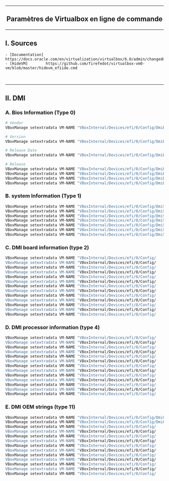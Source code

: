 --------------------------------------------------------------------------------------------------------------------------------------------------------------------
## <p align='center'> Paramètres de Virtualbox en ligne de commande </p>

--------------------------------------------------------------------------------------------------------------------------------------------------------------------
## I. Sources
```
- [Documentation] https://docs.oracle.com/en/virtualization/virtualbox/6.0/admin/changedmi.html
- [HideVM]        https://github.com/firefedot/virtualbox-vm0-vm/blob/master/hidevm_efiide.cmd
```

<br />

--------------------------------------------------------------------------------------------------------------------------------------------------------------------
## II. DMI
### A. Bios Information (Type 0)
```bash
# Vendor
VBoxManage setextradata VM-NAME "VBoxInternal/Devices/efi/0/Config/DmiBIOSVendor"         "Apple Inc."

# Version
VBoxManage setextradata VM-NAME "VBoxInternal/Devices/efi/0/Config/DmiBIOSVersion"        "B52.88Z.0088.B05.0904162222"

# Release Date
VBoxManage setextradata VM-NAME "VBoxInternal/Devices/efi/0/Config/DmiBIOSReleaseDate"    "08/10/13"

# Release
VBoxManage setextradata VM-NAME "VBoxInternal/Devices/efi/0/Config/DmiBIOSReleaseMajor"   "5"
VBoxManage setextradata VM-NAME "VBoxInternal/Devices/efi/0/Config/DmiBIOSReleaseMinor"   "9"
VBoxManage setextradata VM-NAME "VBoxInternal/Devices/efi/0/Config/DmiBIOSFirmwareMajor"  "1"
VBoxManage setextradata VM-NAME "VBoxInternal/Devices/efi/0/Config/DmiBIOSFirmwareMinor"  "0"
```

### B. system Information (Type 1)
```bash
VBoxManage setextradata VM-NAME "VBoxInternal/Devices/efi/0/Config/DmiSystemVendor"
VBoxManage setextradata VM-NAME "VBoxInternal/Devices/efi/0/Config/DmiSystemProduct"
VBoxManage setextradata VM-NAME "VBoxInternal/Devices/efi/0/Config/DmiSystemVersion"
VBoxManage setextradata VM-NAME "VBoxInternal/Devices/efi/0/Config/DmiSystemSerial"
VBoxManage setextradata VM-NAME "VBoxInternal/Devices/efi/0/Config/DmiSystemSKU"
VBoxManage setextradata VM-NAME "VBoxInternal/Devices/efi/0/Config/DmiSystemFamily"
VBoxManage setextradata VM-NAME "VBoxInternal/Devices/efi/0/Config/DmiSystemUuid"
```


### C. DMI board information (type 2)
```bash
VBoxManage setextradata VM-NAME "VBoxInternal/Devices/efi/0/Config/
VBoxManage setextradata VM-NAME "VBoxInternal/Devices/efi/0/Config/
VBoxManage setextradata VM-NAME "VBoxInternal/Devices/efi/0/Config/
VBoxManage setextradata VM-NAME "VBoxInternal/Devices/efi/0/Config/
VBoxManage setextradata VM-NAME "VBoxInternal/Devices/efi/0/Config/
VBoxManage setextradata VM-NAME "VBoxInternal/Devices/efi/0/Config/
VBoxManage setextradata VM-NAME "VBoxInternal/Devices/efi/0/Config/
VBoxManage setextradata VM-NAME "VBoxInternal/Devices/efi/0/Config/
VBoxManage setextradata VM-NAME "VBoxInternal/Devices/efi/0/Config/
VBoxManage setextradata VM-NAME "VBoxInternal/Devices/efi/0/Config/
VBoxManage setextradata VM-NAME "VBoxInternal/Devices/efi/0/Config/
VBoxManage setextradata VM-NAME "VBoxInternal/Devices/efi/0/Config/
VBoxManage setextradata VM-NAME "VBoxInternal/Devices/efi/0/Config/
```


### D. DMI processor information (type 4)
```bash
VBoxManage setextradata VM-NAME "VBoxInternal/Devices/efi/0/Config/
VBoxManage setextradata VM-NAME "VBoxInternal/Devices/efi/0/Config/
VBoxManage setextradata VM-NAME "VBoxInternal/Devices/efi/0/Config/
VBoxManage setextradata VM-NAME "VBoxInternal/Devices/efi/0/Config/
VBoxManage setextradata VM-NAME "VBoxInternal/Devices/efi/0/Config/
VBoxManage setextradata VM-NAME "VBoxInternal/Devices/efi/0/Config/
VBoxManage setextradata VM-NAME "VBoxInternal/Devices/efi/0/Config/
VBoxManage setextradata VM-NAME "VBoxInternal/Devices/efi/0/Config/
VBoxManage setextradata VM-NAME "VBoxInternal/Devices/efi/0/Config/
VBoxManage setextradata VM-NAME "VBoxInternal/Devices/efi/0/Config/
VBoxManage setextradata VM-NAME "VBoxInternal/Devices/efi/0/Config/
VBoxManage setextradata VM-NAME "VBoxInternal/Devices/efi/0/Config/
VBoxManage setextradata VM-NAME "VBoxInternal/Devices/efi/0/Config/
```

### E. DMI OEM strings (type 11)
```bash
VBoxManage setextradata VM-NAME "VBoxInternal/Devices/efi/0/Config/DmiOEMVBoxVer" "vboxVer_1.2.3"
VBoxManage setextradata VM-NAME "VBoxInternal/Devices/efi/0/Config/DmiOEMVBoxRev" "vboxRev_12345"
VBoxManage setextradata VM-NAME "VBoxInternal/Devices/efi/0/Config/
VBoxManage setextradata VM-NAME "VBoxInternal/Devices/efi/0/Config/
VBoxManage setextradata VM-NAME "VBoxInternal/Devices/efi/0/Config/
VBoxManage setextradata VM-NAME "VBoxInternal/Devices/efi/0/Config/
VBoxManage setextradata VM-NAME "VBoxInternal/Devices/efi/0/Config/
VBoxManage setextradata VM-NAME "VBoxInternal/Devices/efi/0/Config/
VBoxManage setextradata VM-NAME "VBoxInternal/Devices/efi/0/Config/
VBoxManage setextradata VM-NAME "VBoxInternal/Devices/efi/0/Config/
VBoxManage setextradata VM-NAME "VBoxInternal/Devices/efi/0/Config/
VBoxManage setextradata VM-NAME "VBoxInternal/Devices/efi/0/Config/
VBoxManage setextradata VM-NAME "VBoxInternal/Devices/efi/0/Config/
```

